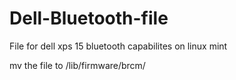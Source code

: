 # Dell-Bluetooth-file
File for dell xps 15 bluetooth capabilites on linux mint

mv the file to /lib/firmware/brcm/
